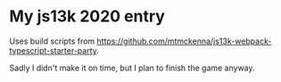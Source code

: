 # My js13k 2020 entry

Uses build scripts from https://github.com/mtmckenna/js13k-webpack-typescript-starter-party.

Sadly I didn't make it on time, but I plan to finish the game anyway.
